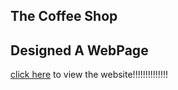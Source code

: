 ## The Coffee Shop
## Designed A WebPage

[click here](https://awesomek101.github.io/Website_1-The-coffee-shop/) to view the website!!!!!!!!!!!!!!

